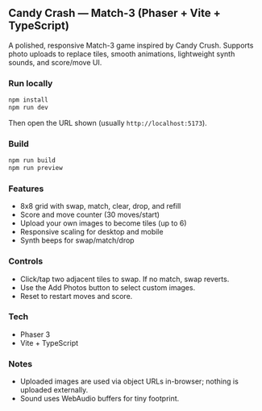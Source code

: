 ## Candy Crash — Match-3 (Phaser + Vite + TypeScript)

A polished, responsive Match-3 game inspired by Candy Crush. Supports photo uploads to replace tiles, smooth animations, lightweight synth sounds, and score/move UI.

### Run locally

```bash
npm install
npm run dev
```
Then open the URL shown (usually `http://localhost:5173`).

### Build

```bash
npm run build
npm run preview
```

### Features
- 8x8 grid with swap, match, clear, drop, and refill
- Score and move counter (30 moves/start)
- Upload your own images to become tiles (up to 6)
- Responsive scaling for desktop and mobile
- Synth beeps for swap/match/drop

### Controls
- Click/tap two adjacent tiles to swap. If no match, swap reverts.
- Use the Add Photos button to select custom images.
- Reset to restart moves and score.

### Tech
- Phaser 3
- Vite + TypeScript

### Notes
- Uploaded images are used via object URLs in-browser; nothing is uploaded externally.
- Sound uses WebAudio buffers for tiny footprint.

